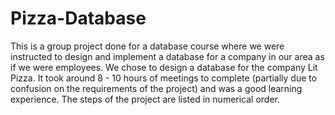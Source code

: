 # Pizza-Database
This is a group project done for a database course where we were instructed to design and implement a database for a company in our area as if we were employees.
We chose to design a database for the company Lit Pizza. 
It took around 8 - 10 hours of meetings to complete (partially due to confusion on the requirements of the project) and was a good learning experience.
The steps of the project are listed in numerical order.
